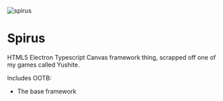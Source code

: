 ![spirus](/spirus_logo.png?height=100)

# Spirus

HTML5 Electron Typescript Canvas framework thing, scrapped off one of my games called Yushite.

Includes OOTB:

- The base framework
